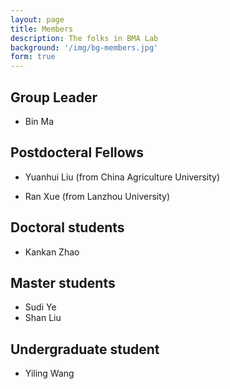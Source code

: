 ```yaml
---
layout: page
title: Members
description: The folks in BMA Lab 
background: '/img/bg-members.jpg'
form: true
---
```


## Group Leader

- Bin Ma

## Postdocteral Fellows

- Yuanhui Liu (from China Agriculture University)

- Ran Xue (from Lanzhou University)

## Doctoral students

- Kankan Zhao

## Master students

- Sudi Ye
- Shan Liu

## Undergraduate student

- Yiling Wang
